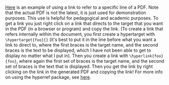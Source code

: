 [Here](https://github.com/ethereum/yellowpaper/files/1596574/Paper.pdf#blockhash) is an example of using a link to refer to a specific line of a PDF. Note that the actual PDF is not the latest, it is just used for demonstration purposes. This use is helpful for pedagogical and academic purposes. To get a link you just right click on a link that directs to the target that you want in the PDF (in a browser or program) and copy the link. (To create a link that refers internally within the document, you first create a hypertarget with `\hypertarget{foo}{}` (it's best to put it in the line before what you want a link to direct to, where the first braces is the target name, and the second braces is the text to be displayed, which I have not been able to get to display no matter what I put in). Then you create a link with `\hyperlink{foo}{foo}`, where again the first set of braces is the target name, and the second set of braces is the text that is displayed. Then you get the link by right clicking on the link in the generated PDF and copying the link! For more info on using the hyperref package, see [here](https://en.wikibooks.org/wiki/LaTeX/Hyperlinks).
